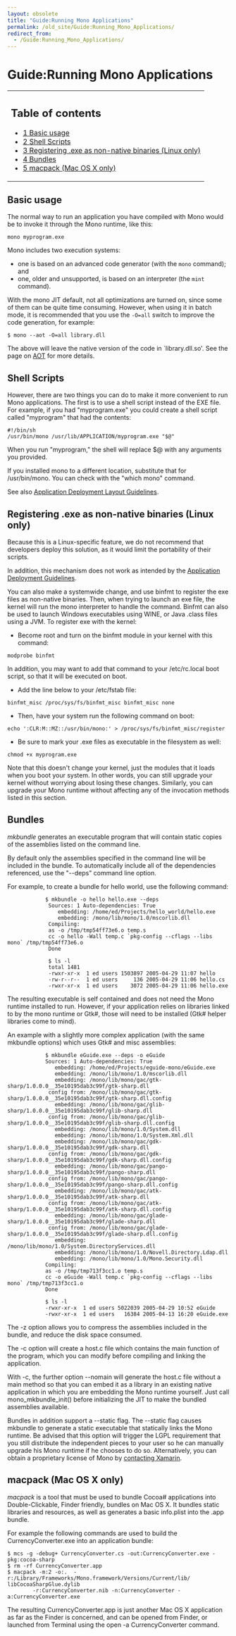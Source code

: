 ```yaml
---
layout: obsolete
title: "Guide:Running Mono Applications"
permalink: /old_site/Guide:Running_Mono_Applications/
redirect_from:
  - /Guide:Running_Mono_Applications/
---
```


Guide:Running Mono Applications
===============================

<table>
<col width="100%" />
<tbody>
<tr class="odd">
<td align="left"><h2>Table of contents</h2>
<ul>
<li><a href="#basic-usage">1 Basic usage</a></li>
<li><a href="#shell-scripts">2 Shell Scripts</a></li>
<li><a href="#registering-exe-as-non-native-binaries-linux-only">3 Registering .exe as non-native binaries (Linux only)</a></li>
<li><a href="#bundles">4 Bundles</a></li>
<li><a href="#macpack-mac-os-x-only">5 macpack (Mac OS X only)</a></li>
</ul></td>
</tr>
</tbody>
</table>

Basic usage
-----------

The normal way to run an application you have compiled with Mono would be to invoke it through the Mono runtime, like this:

    mono myprogram.exe

Mono includes two execution systems:

-   one is based on an advanced code generator (with the `mono` command); and
-   one, older and unsupported, is based on an interpreter (the `mint` command).

With the mono JIT default, not all optimizations are turned on, since some of them can be quite time consuming. However, when using it in batch mode, it is recommended that you use the `-O=all` switch to improve the code generation, for example:

    $ mono --aot -O=all library.dll

The above will leave the native version of the code in \`library.dll.so'. See the page on [AOT]({{site.github.url}}/old_site/AOT "AOT") for more details.

Shell Scripts
-------------

However, there are two things you can do to make it more convenient to run Mono applications. The first is to use a shell script instead of the EXE file. For example, if you had "myprogram.exe" you could create a shell script called "myprogram" that had the contents:

    #!/bin/sh
    /usr/bin/mono /usr/lib/APPLICATION/myprogram.exe "$@"

When you run "myprogram," the shell will replace \$@ with any arguments you provided.

If you installed mono to a different location, substitute that for /usr/bin/mono. You can check with the "which mono" command.

See also [Application Deployment Layout Guidelines]({{site.github.url}}/old_site/Guidelines:Application_Deployment#layout-recommendation "Guidelines:Application Deployment").

Registering .exe as non-native binaries (Linux only)
----------------------------------------------------

Because this is a Linux-specific feature, we do not recommend that developers deploy this solution, as it would limit the portability of their scripts.

In addition, this mechanism does not work as intended by the [Application Deployment Guidelines]({{site.github.url}}/old_site/Guidelines:Application_Deployment "Guidelines:Application Deployment").

You can also make a systemwide change, and use binfmt to register the exe files as non-native binaries. Then, when trying to launch an exe file, the kernel will run the mono interpreter to handle the command. Binfmt can also be used to launch Windows executables using WINE, or Java .class files using a JVM. To register exe with the kernel:

-   Become root and turn on the binfmt module in your kernel with this command:

<!-- -->

    modprobe binfmt

In addition, you may want to add that command to your /etc/rc.local boot script, so that it will be executed on boot.

-   Add the line below to your /etc/fstab file:

<!-- -->

    binfmt_misc /proc/sys/fs/binfmt_misc binfmt_misc none

-   Then, have your system run the following command on boot:

<!-- -->

    echo ':CLR:M::MZ::/usr/bin/mono:' > /proc/sys/fs/binfmt_misc/register

-   Be sure to mark your .exe files as executable in the filesystem as well:

<!-- -->

    chmod +x myprogram.exe

Note that this doesn't change your kernel, just the modules that it loads when you boot your system. In other words, you can still upgrade your kernel without worrying about losing these changes. Similarly, you can upgrade your Mono runtime without affecting any of the invocation methods listed in this section.

Bundles
-------

*mkbundle* generates an executable program that will contain static copies of the assemblies listed on the command line.

By default only the assemblies specified in the command line will be included in the bundle. To automatically include all of the dependencies referenced, use the "--deps" command line option.

For example, to create a bundle for hello world, use the following command:

                $ mkbundle -o hello hello.exe --deps
                 Sources: 1 Auto-dependencies: True
                    embedding: /home/ed/Projects/hello_world/hello.exe
                    embedding: /mono/lib/mono/1.0/mscorlib.dll
                 Compiling:
                 as -o /tmp/tmp54ff73e6.o temp.s
                 cc -o hello -Wall temp.c `pkg-config --cflags --libs mono` /tmp/tmp54ff73e6.o
                 Done

                 $ ls -l
                 total 1481
                 -rwxr-xr-x  1 ed users 1503897 2005-04-29 11:07 hello
                 -rw-r--r--  1 ed users     136 2005-04-29 11:06 hello.cs
                 -rwxr-xr-x  1 ed users    3072 2005-04-29 11:06 hello.exe

The resulting executable is self contained and does not need the Mono runtime installed to run. However, if your application relies on libraries linked to by the mono runtime or Gtk\#, those will need to be installed (Gtk\# helper libraries come to mind).

An example with a slightly more complex application (with the same mkbundle options) which uses Gtk\# and misc assemblies:

                $ mkbundle eGuide.exe --deps -o eGuide
                Sources: 1 Auto-dependencies: True
                   embedding: /home/ed/Projects/eguide-mono/eGuide.exe
                   embedding: /mono/lib/mono/1.0/mscorlib.dll
                   embedding: /mono/lib/mono/gac/gtk-sharp/1.0.0.0__35e10195dab3c99f/gtk-sharp.dll
                 config from: /mono/lib/mono/gac/gtk-sharp/1.0.0.0__35e10195dab3c99f/gtk-sharp.dll.config
                   embedding: /mono/lib/mono/gac/glib-sharp/1.0.0.0__35e10195dab3c99f/glib-sharp.dll
                 config from: /mono/lib/mono/gac/glib-sharp/1.0.0.0__35e10195dab3c99f/glib-sharp.dll.config
                   embedding: /mono/lib/mono/1.0/System.dll
                   embedding: /mono/lib/mono/1.0/System.Xml.dll
                   embedding: /mono/lib/mono/gac/gdk-sharp/1.0.0.0__35e10195dab3c99f/gdk-sharp.dll
                 config from: /mono/lib/mono/gac/gdk-sharp/1.0.0.0__35e10195dab3c99f/gdk-sharp.dll.config
                   embedding: /mono/lib/mono/gac/pango-sharp/1.0.0.0__35e10195dab3c99f/pango-sharp.dll
                 config from: /mono/lib/mono/gac/pango-sharp/1.0.0.0__35e10195dab3c99f/pango-sharp.dll.config
                   embedding: /mono/lib/mono/gac/atk-sharp/1.0.0.0__35e10195dab3c99f/atk-sharp.dll
                 config from: /mono/lib/mono/gac/atk-sharp/1.0.0.0__35e10195dab3c99f/atk-sharp.dll.config
                   embedding: /mono/lib/mono/gac/glade-sharp/1.0.0.0__35e10195dab3c99f/glade-sharp.dll
                 config from: /mono/lib/mono/gac/glade-sharp/1.0.0.0__35e10195dab3c99f/glade-sharp.dll.config
                   embedding: /mono/lib/mono/1.0/System.DirectoryServices.dll
                   embedding: /mono/lib/mono/1.0/Novell.Directory.Ldap.dll
                   embedding: /mono/lib/mono/1.0/Mono.Security.dll
                Compiling:
                as -o /tmp/tmp713f3cc1.o temp.s
                cc -o eGuide -Wall temp.c `pkg-config --cflags --libs mono` /tmp/tmp713f3cc1.o
                Done
                
                $ ls -l
                -rwxr-xr-x  1 ed users 5022039 2005-04-29 10:52 eGuide
                -rwxr-xr-x  1 ed users   16384 2005-04-13 16:20 eGuide.exe

The -z option allows you to compress the assemblies included in the bundle, and reduce the disk space consumed.

The -c option will create a host.c file which contains the main function of the program, which you can modify before compiling and linking the application.

With -c, the further option --nomain will generate the host.c file without a main method so that you can embed it as a library in an existing native application in which you are embedding the Mono runtime yourself. Just call mono\_mkbundle\_init() before initializing the JIT to make the bundled assemblies available.

Bundles in addition support a --static flag. The --static flag causes mkbundle to generate a static executable that statically links the Mono runtime. Be advised that this option will trigger the LGPL requirement that you still distribute the independent pieces to your user so he can manually upgrade his Mono runtime if he chooses to do so. Alternatively, you can obtain a proprietary license of Mono by [contacting Xamarin]({{site.github.url}}/old_site/Contact "Contact").

macpack (Mac OS X only)
-----------------------

*macpack* is a tool that must be used to bundle Cocoa\# applications into Double-Clickable, Finder friendly, bundles on Mac OS X. It bundles static libraries and resources, as well as generates a basic info.plist into the .app bundle.

For example the following commands are used to build the CurrencyConverter.exe into an application bundle:

    $ mcs -g -debug+ CurrencyConverter.cs -out:CurrencyConverter.exe -pkg:cocoa-sharp
    $ rm -rf CurrencyConverter.app
    $ macpack -m:2 -o:.  -r:/Library/Frameworks/Mono.framework/Versions/Current/lib/ libCocoaSharpGlue.dylib
            -r:CurrencyConverter.nib -n:CurrencyConverter -a:CurrencyConverter.exe

The resulting CurrencyConverter.app is just another Mac OS X application as far as the Finder is concerned, and can be opened from Finder, or launched from Terminal using the open -a CurrencyConverter command.

